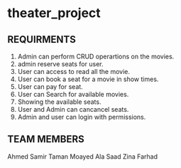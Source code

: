 # theater_project

## REQUIRMENTS
1. Admin can perform CRUD operartions on the movies.
2. admin reserve seats for user.
3. User can access to read all the movie.
4. User can book a seat for a movie in show times.
5. User can pay for seat.
6. User can Search for available movies.
7. Showing the available seats.
8. User and Admin can cancancel seats.
9. Admin and user can login with permissions.

## TEAM MEMBERS
Ahmed Samir
Taman Moayed
Ala Saad
Zina Farhad
